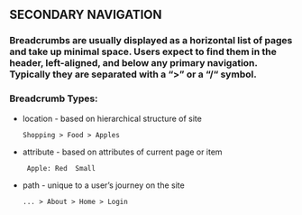 ## SECONDARY NAVIGATION 
### Breadcrumbs are usually displayed as a horizontal list of pages and take up minimal space. Users expect to find them in the header, left-aligned, and below any primary navigation. Typically they are separated with a “>” or a “/“ symbol.

### Breadcrumb Types:


- location - based on hierarchical structure of site
    ```
  Shopping > Food > Apples
  ```
  
- attribute - based on attributes of current page or item
  ```
   Apple: Red  Small
  ```
- path - unique to a user’s journey on the site 
   ```
   ... > About > Home > Login
   ```
